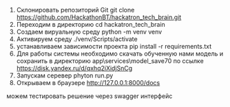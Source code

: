 1. Склонировать репозиторий Git
git clone  https://github.com/HackathonBT/hackatron_tech_brain.git
2. Переходим в директорию
cd hackatron_tech_brain
2. Cоздаем вируальную среду
python -m venv venv
2. Активируем среду
./venv/Scripts/activate
3. устанавливаем зависимости проекта
pip install -r requirements.txt
4. Для работы системы необходимо скачать обученную нами модель и 
сохранить в директорию app\services\model_save70
по ссылке https://disk.yandex.ru/d/qxhq2iXidjSnCg
5. Запускам серевер
phyton run.py
6. Открываем в браузере http://127.0.0.1:8000/docs

можем тестировать решение через swagger интерфейс